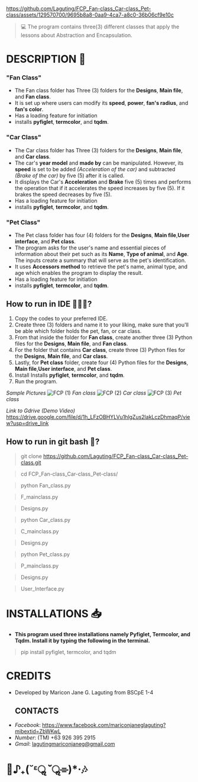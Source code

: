 https://github.com/Laguting/FCP_Fan-class_Car-class_Pet-class/assets/129570700/9695b8a8-0aa9-4ca7-a8c0-36b06cf9e10c
> 💻 The  program contains three(3) different classes that apply the lessons about Abstraction and Encapsulation.

# DESCRIPTION  📝
  ### "Fan Class"
  - The Fan class folder has Three (3) folders for the **Designs**, **Main file**, and **Fan class**.
  - It is set up where users can modify its **speed**, **power**, **fan's radius**, and **fan's color**.
  - Has a loading feature for initiation
  - installs **pyfiglet**, **termcolor**, and **tqdm**.
  ### "Car Class"
  - The Car class folder has Three (3) folders for the **Designs**, **Main file**, and **Car class**.
  - The car's **year model** and **made by** can be manipulated. However, its **speed** is set to be added *(Acceleration of the car)* and subtracted *(Brake of the car)* by five (5) after it is called.
  - It displays the Car's **Acceleration** and **Brake** five (5) times and performs the operation that if it accelerates the speed increases by five (5). If it brakes the speed decreases by five (5).
  - Has a loading feature for initiation
  - installs **pyfiglet**, **termcolor**, and **tqdm**.
  ### "Pet Class"
  - The Pet class folder has four (4) folders for the **Designs**, **Main file**,**User interface**, and **Pet class**.
  - The program asks for the user's name and essential pieces of information about their pet such as its **Name**, **Type of animal**, and **Age**. The inputs create a summary that will serve as the pet's identification.
  - It uses **Accessors method** to retrieve the pet's name, animal type, and age which enables the program to display the result.
  - Has a loading feature for initiation
  - installs **pyfiglet**, **termcolor**, and **tqdm**.
  ## How to run in IDE 👩🏻‍💻?
1. Copy the codes to your preferred IDE.
2. Create three (3) folders and name it to your liking, make sure that you'll be able which folder holds the pet, fan, or car class.
3. From that inside the folder for **Fan class**, create another three (3) Python files for the **Designs**, **Main file**, and **Fan class**.
4. For the folder that contains **Car class**, create three (3) Python files for the **Designs**, **Main file**, and **Car class**.
5. Lastly, for **Pet class** folder, create four (4) Python files for the **Designs**, **Main file**,**User interface**, and **Pet class**.
6. Install Installs **pyfiglet**, **termcolor**, and **tqdm**.
7. Run the program.

*Sample Pictures*
![FCP (1)](https://github.com/Laguting/FCP_Fan-class_Car-class_Pet-class/assets/129570700/587fbca2-f046-4786-adfc-396e94adcf70)
                         *Fan class*
![FCP (2)](https://github.com/Laguting/FCP_Fan-class_Car-class_Pet-class/assets/129570700/d240e5e2-b84c-4739-ad80-078f5b5b96fd)
                         *Car class*
![FCP (3)](https://github.com/Laguting/FCP_Fan-class_Car-class_Pet-class/assets/129570700/722eb8b1-1abb-4399-b91a-720cc4ed0596)
                         *Pet class*

*Link to Gdrive (Demo Video)*
https://drive.google.com/file/d/1h_LFzOBHYLVu1hlgZus2lakLczDhmaqP/view?usp=drive_link

  ## How to run in git bash 🚀?
  > git clone https://github.com/Laguting/FCP_Fan-class_Car-class_Pet-class.git

  > cd FCP_Fan-class_Car-class_Pet-class/

  > python Fan_class.py

  > F_mainclass.py

  > Designs.py

  > python Car_class.py

  > C_mainclass.py

  > Designs.py

  > python Pet_class.py

  > P_mainclass.py

  > Designs.py

  > User_Interface.py
  
# INSTALLATIONS 📥
- **This program used three installations namely Pyfiglet, Termcolor, and Tqdm. Install it by typing the following in the terminal.**
> pip install pyfiglet, termcolor, and tqdm

# CREDITS
- Developed by Maricon Jane G. Laguting from BSCpE 1-4
  ## CONTACTS
- *Facebook*: https://www.facebook.com/mariconjaneglaguting?mibextid=ZbWKwL
- *Number*: (TM) +63 926 395 2915
- *Gmail*: lagutingmariconjaneg@gmail.com
  
# 🎵♪₊(˘ᵋॢ ˘ॢ⌯)*·🎶
